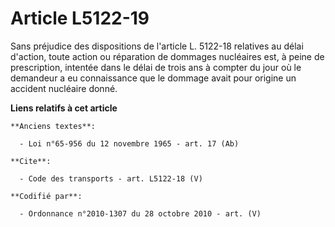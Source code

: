 # Article L5122-19

Sans préjudice des dispositions de l'article L. 5122-18 relatives au délai d'action, toute action ou réparation de dommages
nucléaires est, à peine de prescription, intentée dans le délai de trois ans à compter du jour où le demandeur a eu
connaissance que le dommage avait pour origine un accident nucléaire donné.

**Liens relatifs à cet article**

	**Anciens textes**:

	  - Loi n°65-956 du 12 novembre 1965 - art. 17 (Ab)

	**Cite**:

	  - Code des transports - art. L5122-18 (V)

	**Codifié par**:

	  - Ordonnance n°2010-1307 du 28 octobre 2010 - art. (V)
